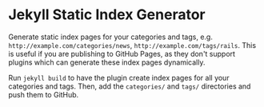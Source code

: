 # Jekyll Static Index Generator

Generate static index pages for your categories and tags, e.g. `http://example.com/categories/news`, `http://example.com/tags/rails`. This is useful if you are publishing to GitHub Pages, as they don't support plugins which can generate these index pages dynamically.

Run `jekyll build` to have the plugin create index pages for all your categories and tags. Then, add the `categories/` and `tags/` directories and push them to GitHub.

